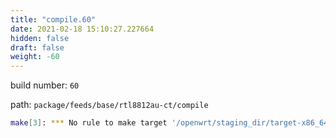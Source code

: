 ```yaml
---
title: "compile.60"
date: 2021-02-18 15:10:27.227664
hidden: false
draft: false
weight: -60
---
```


build number: `60`

path: `package/feeds/base/rtl8812au-ct/compile`


``` bash
make[3]: *** No rule to make target '/openwrt/staging_dir/target-x86_64_musl/usr/include/mac80211-backport/backport/autoconf.h', needed by '/openwrt/build_dir/target-x86_64_musl/linux-x86_64/rtl8812au-ct-2020-01-13-e0d586aa/.configured_68b329da9893e34099c7d8ad5cb9c940'.  Stop.
```
